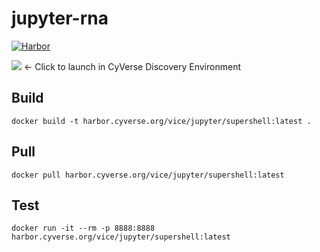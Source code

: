 # jupyter-rna

[![Harbor](https://github.com/tyson-swetnam/jupyter-rna/actions/workflows/harbor.yml/badge.svg)](https://github.com/tyson-swetnam/jupyter-rna/actions/workflows/harbor.yml)

<a href="https://de.cyverse.org/apps/de/d2bd883c-7bd1-11ed-a9cd-008cfa5ae621/versions/ddb2bca8-150f-11ee-935e-008cfa5ae621/launch" target="_blank"><img src="https://img.shields.io/badge/SuperShell-latest-orange?style=plastic&logo=jupyter"></a> <- Click to launch in CyVerse Discovery Environment

## Build

```{bash}
docker build -t harbor.cyverse.org/vice/jupyter/supershell:latest .
```

## Pull

```{bash}
docker pull harbor.cyverse.org/vice/jupyter/supershell:latest
```

## Test

```{bash}
docker run -it --rm -p 8888:8888 harbor.cyverse.org/vice/jupyter/supershell:latest
```

